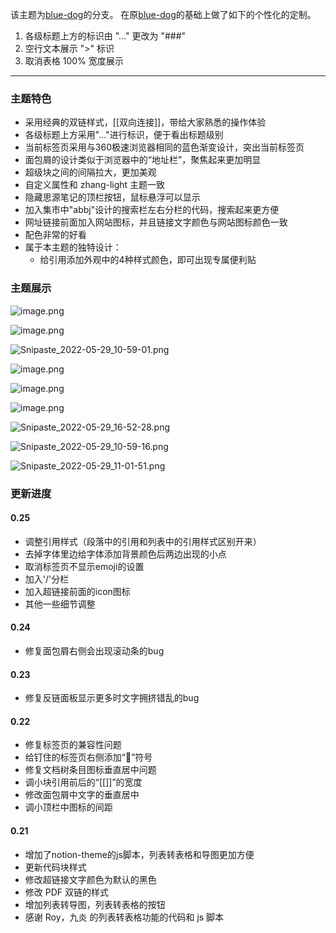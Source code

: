 该主题为[blue-dog](https://github.com/UserZYF/blue-dog)的分支。
在原[blue-dog](https://github.com/UserZYF/blue-dog)的基础上做了如下的个性化的定制。
1. 各级标题上方的标识由 "..." 更改为 "###" 
2. 空行文本展示 ">" 标识
3. 取消表格 100% 宽度展示

---
### 主题特色
- 采用经典的双链样式，[[双向连接]]，带给大家熟悉的操作体验
- 各级标题上方采用"..."进行标识，便于看出标题级别
- 当前标签页采用与360极速浏览器相同的蓝色渐变设计，突出当前标签页
- 面包屑的设计类似于浏览器中的“地址栏”，聚焦起来更加明显
- 超级块之间的间隔拉大，更加美观
- 自定义属性和 zhang-light 主题一致
- 隐藏思源笔记的顶栏按钮，鼠标悬浮可以显示
- 加入集市中"abbj"设计的搜索栏左右分栏的代码，搜索起来更方便
- 网址链接前面加入网站图标，并且链接文字颜色与网站图标颜色一致
- 配色非常的好看
- 属于本主题的独特设计：
  - 给引用添加外观中的4种样式颜色，即可出现专属便利贴


### 主题展示

![image.png](https://tva1.sinaimg.cn/large/0082QUidly1h1d3thq6j4j31hc0smwlr.jpg "标题样式和折叠标题样式")

![image.png](https://tva1.sinaimg.cn/large/0082QUidly1h2pdq9m2soj31hc0sm477.jpg)

![Snipaste_2022-05-29_10-59-01.png](https://tva1.sinaimg.cn/large/0082QUidly1h2pdvzs2ddj31hc0smn52.jpg)

![image.png](https://tva1.sinaimg.cn/large/0082QUidly1h2pdtq0occj31hc0smwm3.jpg)

![image.png](https://tva1.sinaimg.cn/large/0082QUidly1h1d436qeftj31hc0smtep.jpg "引用便利贴样式")

![image.png](https://tva1.sinaimg.cn/large/0082QUidly1h1d47k9tjoj31hc0sm159.jpg)

![Snipaste_2022-05-29_16-52-28.png](https://tva1.sinaimg.cn/large/0082QUidly1h2pdutxbifj31hc0smh9e.jpg)

![Snipaste_2022-05-29_10-59-16.png](https://tva1.sinaimg.cn/large/0082QUidly1h2pdwt24joj31hc0sm490.jpg)

![Snipaste_2022-05-29_11-01-51.png](https://tva1.sinaimg.cn/large/0082QUidly1h2pdxaqnxsj31hc0smtj5.jpg)


### 更新进度

#### 0.25

- 调整引用样式（段落中的引用和列表中的引用样式区别开来）
- 去掉字体里边给字体添加背景颜色后两边出现的小点
- 取消标签页不显示emoji的设置
- 加入'/'分栏
- 加入超链接前面的icon图标
- 其他一些细节调整

#### 0.24

- 修复面包屑右侧会出现滚动条的bug

#### 0.23

- 修复反链面板显示更多时文字拥挤错乱的bug

#### 0.22

- 修复标签页的兼容性问题
- 给钉住的标签页右侧添加“📌”符号
- 修复文档树条目图标垂直居中问题
- 调小块引用前后的“[[]]”的宽度
- 修改面包屑中文字的垂直居中
- 调小顶栏中图标的间距

#### 0.21

- 增加了notion-theme的js脚本，列表转表格和导图更加方便
- 更新代码块样式
- 修改超链接文字颜色为默认的黑色
- 修改 PDF 双链的样式
- 增加列表转导图，列表转表格的按钮
- 感谢 Roy，九炎 的列表转表格功能的代码和 js 脚本



